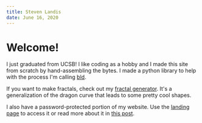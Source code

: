 ```yaml
---
title: Steven Landis
date: June 16, 2020
---
```


# Welcome!

I just graduated from UCSB! I like coding as a hobby and I made this site from scratch by hand-assembling the bytes. I made a python library to help with the process I'm calling [bld](posts/bld).

If you want to make fractals, check out my [fractal generator](fractal). It's a generalization of the dragon curve that leads to some pretty cool shapes.

I also have a password-protected portion of my website. Use the [landing page](secret) to access it or read more about it in [this post](posts/secretSideToMyStaticSite).

